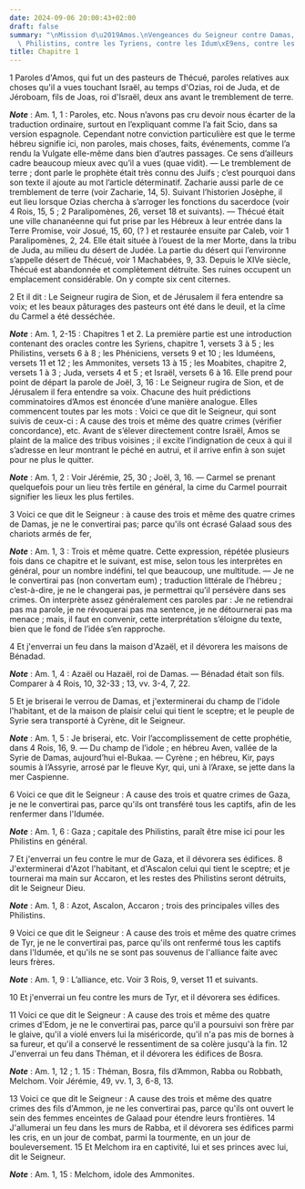 ```yaml
---
date: 2024-09-06 20:00:43+02:00
draft: false
summary: "\nMission d\u2019Amos.\nVengeances du Seigneur contre Damas, contre les\
  \ Philistins, contre les Tyriens, contre les Idum\xE9ens, contre les Ammonites.\n"
title: Chapitre 1
---
```





1 Paroles d'Amos, qui fut un des pasteurs de Thécué, paroles relatives aux choses qu'il a vues touchant Israël, au temps d'Ozias, roi de Juda, et de Jéroboam, fils de Joas, roi d'Israël, deux ans avant le tremblement de terre.

***Note*** :  Am. 1, 1 : Paroles, etc. Nous n’avons pas cru devoir nous écarter de la traduction ordinaire, surtout en l’expliquant comme l’a fait Scio, dans sa version espagnole. Cependant notre conviction particulière est que le terme hébreu signifie ici, non paroles, mais choses, faits, événements, comme l’a rendu la Vulgate elle-même dans bien d’autres passages. Ce sens d’ailleurs cadre beaucoup mieux avec qu’il a vues (quae vidit). ― Le tremblement de terre ; dont parle le prophète était très connu des Juifs ; c’est pourquoi dans son texte il ajoute au mot l’article déterminatif. Zacharie aussi parle de ce tremblement de terre (voir Zacharie, 14, 5). Suivant l’historien Josèphe, il eut lieu lorsque Ozias chercha à s’arroger les fonctions du sacerdoce (voir 4 Rois, 15, 5 ; 2 Paralipomènes, 26, verset 18 et suivants). ― Thécué était une ville chananéenne qui fut prise par les Hébreux à leur entrée dans la Terre Promise, voir Josué, 15, 60, (? ) et restaurée ensuite par Caleb, voir 1 Paralipomènes, 2, 24. Elle était
située à l’ouest de la mer Morte, dans la tribu de Juda, au milieu du désert de Judée. La partie du désert qui l’environne s’appelle désert de Thécué, voir 1 Machabées, 9, 33. Depuis le XIVe siècle, Thécué est abandonnée et complètement détruite. Ses ruines occupent un emplacement considérable. On y compte six cent citernes.


2 Et il dit : Le Seigneur rugira de Sion, et de Jérusalem il fera entendre sa voix; et les beaux pâturages des pasteurs ont été dans le deuil, et la cîme du Carmel a été desséchée.

***Note*** :  Am. 1, 2-15 : Chapitres 1 et 2. La première partie est une introduction contenant des oracles contre les Syriens, chapitre 1, versets 3 à 5 ; les Philistins, versets 6 à 8 ; les Phéniciens, versets 9 et 10 ; les Iduméens, versets 11 et 12 ; les Ammonites, versets 13 à 15 ; les Moabites, chapitre 2, versets 1 à 3 ; Juda, versets 4 et 5 ; et Israël, versets 6 à 16. Elle prend pour point de départ la parole de Joël, 3, 16 : Le Seigneur rugira de Sion, et de Jérusalem il fera entendre sa voix. Chacune des huit prédictions comminatoires d’Amos est énoncée d’une manière analogue. Elles commencent toutes par les mots : Voici ce que dit le Seigneur, qui sont suivis de ceux-ci : A cause des trois et même des quatre crimes (vérifier concordance), etc. Avant de s’élever directement contre Israël, Amos se plaint de la malice des tribus voisines ; il excite l’indignation de ceux à qui il s’adresse en leur montrant le péché en autrui, et il arrive enfin à son sujet pour ne plus le quitter.

***Note*** :  Am. 1, 2 : Voir Jérémie, 25, 30 ; Joël, 3, 16. ― Carmel se prenant quelquefois pour un lieu très fertile en général, la cime du Carmel pourrait signifier les lieux les plus fertiles.


3 Voici ce que dit le Seigneur : à cause des trois et même des quatre crimes de Damas, je ne le convertirai pas; parce qu'ils ont écrasé Galaad sous des chariots armés de fer,

***Note*** :  Am. 1, 3 : Trois et même quatre. Cette expression, répétée plusieurs fois dans ce chapitre et le suivant, est mise, selon tous les interprètes en général, pour un nombre indéfini, tel que beaucoup, une multitude. ― Je ne le convertirai pas (non convertam eum) ; traduction littérale de l’hébreu ; c’est-à-dire, je ne le changerai pas, je permettrai qu’il persévère dans ses crimes. On interprète assez généralement ces paroles par : Je ne retiendrai pas ma parole, je ne révoquerai pas ma sentence, je ne détournerai pas ma menace ; mais, il faut en convenir, cette interprétation s’éloigne du texte, bien que le fond de l’idée s’en rapproche.

4 Et j'enverrai un feu dans la maison d'Azaël, et il dévorera les maisons de Bénadad.

***Note*** :  Am. 1, 4 : Azaël ou Hazaël, roi de Damas. ― Bénadad était son fils. Comparer à 4 Rois, 10, 32-33 ; 13, vv. 3-4, 7, 22.

5 Et je briserai le verrou de Damas, et j'exterminerai du champ de l'idole l'habitant, et de la maison de plaisir celui qui tient le sceptre; et le peuple de Syrie sera transporté à Cyrène, dit le Seigneur.

***Note*** :  Am. 1, 5 : Je briserai, etc. Voir l’accomplissement de cette prophétie, dans 4 Rois, 16, 9. ― Du champ de l’idole ; en hébreu Aven, vallée de la Syrie de Damas, aujourd’hui el-Bukaa. ― Cyrène ; en hébreu, Kir, pays soumis à l’Assyrie, arrosé par le fleuve Kyr, qui, uni à l’Araxe, se jette dans la mer Caspienne.


6 Voici ce que dit le Seigneur : A cause des trois et quatre crimes de Gaza, je ne le convertirai pas, parce qu'ils ont transféré tous les captifs, afin de les renfermer dans l'Idumée.

***Note*** :  Am. 1, 6 : Gaza ; capitale des Philistins, paraît être mise ici pour les Philistins en général.

7 Et j'enverrai un feu contre le mur de Gaza, et il dévorera ses édifices. 8 J'exterminerai d'Azot l'habitant, et d'Ascalon celui qui tient le sceptre; et je tournerai ma main sur Accaron, et les restes des Philistins seront détruits, dit le Seigneur Dieu.

***Note*** :  Am. 1, 8 : Azot, Ascalon, Accaron ; trois des principales villes des Philistins.


9 Voici ce que dit le Seigneur : A cause des trois et même des quatre crimes de Tyr, je ne le convertirai pas, parce qu'ils ont renfermé tous les captifs dans l'Idumée, et qu'ils ne se sont pas souvenus de l'alliance faite avec leurs frères.

***Note*** :  Am. 1, 9 : L’alliance, etc. Voir 3 Rois, 9, verset 11 et suivants.

10 Et j'enverrai un feu contre les murs de Tyr, et il dévorera ses édifices.


11 Voici ce que dit le Seigneur : A cause des trois et même des quatre crimes d'Edom, je ne le convertirai pas, parce qu'il a poursuivi son frère par le glaive, qu'il a violé envers lui la miséricorde, qu'il n'a pas mis de bornes à sa fureur, et qu'il a conservé le ressentiment de sa colère jusqu'à la fin. 12 J'enverrai un feu dans Théman, et il dévorera les édifices de Bosra.

***Note*** :  Am. 1, 12 ; 1. 15 : Théman, Bosra, fils d’Ammon, Rabba ou Robbath, Melchom. Voir Jérémie, 49, vv. 1, 3, 6-8, 13.


13 Voici ce que dit le Seigneur : A cause des trois et même des quatre crimes des fils d'Ammon, je ne les convertirai pas, parce qu'ils ont ouvert le sein des femmes enceintes de Galaad pour étendre leurs frontières. 14 J'allumerai un feu dans les murs de Rabba, et il dévorera ses édifices parmi les cris, en un jour de combat, parmi la tourmente, en un jour de bouleversement. 15 Et Melchom ira en captivité, lui et ses princes avec lui, dit le Seigneur.

***Note*** :  Am. 1, 15 : Melchom, idole des Ammonites.


